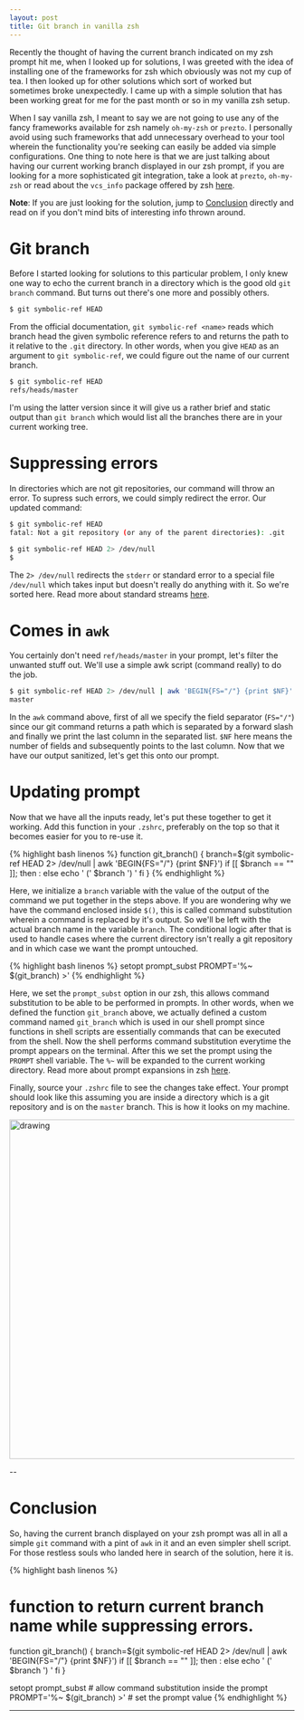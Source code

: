 ```yaml
---
layout: post
title: Git branch in vanilla zsh
---
```


Recently the thought of having the current branch indicated on my zsh prompt hit me, when I looked up for solutions, I was greeted with the idea of installing one of the frameworks for zsh which obviously was not my cup of tea. I then looked up for other solutions which sort of worked but sometimes broke unexpectedly. I came up with a simple solution that has been working great for me for the past month or so in my vanilla zsh setup.

When I say vanilla zsh, I meant to say we are not going to use any of the fancy frameworks available for zsh namely `oh-my-zsh` or `prezto`.
I personally avoid using such frameworks that add unnecessary overhead to your tool wherein the functionality you're seeking can easily be added via simple configurations. One thing to note here is that we are just talking about having our current working branch displayed in our zsh prompt, if you are looking for a more sophisticated git integration, take a look at `prezto`, `oh-my-zsh` or read about the `vcs_info` package offered by zsh [here](http://zsh.sourceforge.net/Doc/Release/User-Contributions.html#Version-Control-Information).

__Note__: If you are just looking for the solution, jump to [Conclusion](#conclusion) directly and read on if you don't mind bits of interesting info thrown around.

# Git branch
Before I started looking for solutions to this particular problem, I only knew one way to echo the current branch in a directory which is the good old `git branch` command. But turns out there's one more and possibly others.

```bash
$ git symbolic-ref HEAD
```

From the official documentation, `git symbolic-ref <name>` reads which branch head the given symbolic reference refers to and returns the path to it relative to the `.git` directory. In other words, when you give `HEAD` as an argument to `git symbolic-ref`, we could figure out the name of our current branch.

```bash
$ git symbolic-ref HEAD
refs/heads/master
```

I'm using the latter version since it will give us a rather brief and static output than `git branch` which would list all the branches there are in your current working tree.

# Suppressing errors
In directories which are not git repositories, our command will throw an error. To supress such errors, we could simply redirect the error. Our updated command:

```bash
$ git symbolic-ref HEAD
fatal: Not a git repository (or any of the parent directories): .git

$ git symbolic-ref HEAD 2> /dev/null
$ 
```

The `2> /dev/null` redirects the `stderr` or standard error to a special file `/dev/null` which takes input but doesn't really do anything with it. So we're sorted here. Read more about standard streams [here](http://www.learnlinux.org.za/courses/build/shell-scripting/ch01s04.html).

# Comes in `awk`
You certainly don't need `ref/heads/master` in your prompt, let's filter the unwanted stuff out. We'll use a simple awk script (command really) to do the job.

```bash
$ git symbolic-ref HEAD 2> /dev/null | awk 'BEGIN{FS="/"} {print $NF}'
master
```

In the `awk` command above, first of all we specify the field separator (`FS="/"`) since our git command returns a path which is separated by a forward slash and finally we print the last column in the separated list. `$NF` here means the number of fields and subsequently points to the last column.
Now that we have our output sanitized, let's get this onto our prompt.

# Updating prompt
Now that we have all the inputs ready, let's put these together to get it working. Add this function in your `.zshrc`, preferably on the top so that it becomes easier for you to re-use it.

{% highlight bash linenos %}
function git_branch() {
    branch=$(git symbolic-ref HEAD 2> /dev/null | awk 'BEGIN{FS="/"} {print $NF}')
    if [[ $branch == "" ]]; then
        :
    else
        echo ' (' $branch ') '
    fi
}
{% endhighlight %}

Here, we initialize a `branch` variable with the value of the output of the command we put together in the steps above. If you are wondering why we have the command enclosed inside `$()`, this is called command substitution wherein a command is replaced by it's output. So we'll be left with the actual branch name in the variable `branch`. The conditional logic after that is used to handle cases where the current directory isn't really a git repository and in which case we want the prompt untouched.

{% highlight bash linenos %}
setopt prompt_subst
PROMPT='%~ $(git_branch) >'
{% endhighlight %}

Here, we set the `prompt_subst` option in our zsh, this allows command substitution to be able to be performed in prompts. In other words, when we defined the function `git_branch` above, we actually defined a custom command named `git_branch` which is used in our shell prompt since functions in shell scripts are essentially commands that can be executed from the shell. Now the shell performs command substitution everytime the prompt appears on the terminal. After this we set the prompt using the `PROMPT` shell variable. The `%~` will be expanded to the current working directory. Read more about prompt expansions in zsh [here](http://zsh.sourceforge.net/Doc/Release/Prompt-Expansion.html).

Finally, source your `.zshrc` file to see the changes take effect. Your prompt should look like this assuming you are inside a directory which is a git repository and is on the `master` branch.
This is how it looks on my machine.

<img src="https://i.imgur.com/sh33XUa.png" alt="drawing" width="600px"/>

--

# Conclusion
So, having the current branch displayed on your zsh prompt was all in all a simple `git` command with a pint of `awk` in it and an even simpler shell script. For those restless souls who landed here in search of the solution, here it is.

{% highlight bash linenos %}
# function to return current branch name while suppressing errors.
function git_branch() {
    branch=$(git symbolic-ref HEAD 2> /dev/null | awk 'BEGIN{FS="/"} {print $NF}')
    if [[ $branch == "" ]]; then
        :
    else
        echo ' (' $branch ') '
    fi
}


setopt prompt_subst             # allow command substitution inside the prompt
PROMPT='%~ $(git_branch) >'     # set the prompt value
{% endhighlight %}

---
